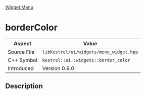 [Widget.Menu](index)
# borderColor
| Aspect | Value |
| --- | --- |
| Source File | `libKestrel/ui/widgets/menu_widget.hpp` |
| C++ Symbol | `kestrel::ui::widgets::border_color` |
| Introduced | Version 0.9.0 |
## Description

